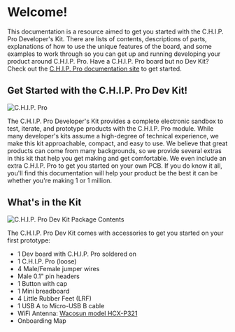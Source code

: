 # Welcome!

This documentation is a resource aimed to get you started with the C.H.I.P. Pro Developer's Kit. There are lists of contents, descriptions of parts, explanations of how to use the unique features of the board, and some examples to work through so you can get up and running developing your product around C.H.I.P. Pro. Have a C.H.I.P. Pro board but no Dev Kit? Check out the [C.H.I.P. Pro documentation site](http://docs.getchip.com/chip_pro.html) to get started.

## Get Started with the C.H.I.P. Pro Dev Kit!

![C.H.I.P. Pro](images/hero.jpg)

The C.H.I.P. Pro Developer's Kit provides a complete electronic sandbox to test, iterate, and prototype products with the C.H.I.P. Pro module. While many developer's kits assume a high-degree of technical experience, we make this kit approachable, compact, and easy to use. 
We believe that great products can come from many backgrounds, so we provide several extras in this kit that help you get making and get comfortable. We even include an extra C.H.I.P. Pro to get you started on your own PCB. If you do know it all, you'll find this documentation will help your product be the best it can be whether you're making 1 or 1 million.


## What's in the Kit

![C.H.I.P. Pro Dev Kit Package Contents](images/kitContents.jpg)

The C.H.I.P. Pro Dev Kit comes with accessories to get you started on your first prototype:

* 1 Dev board with C.H.I.P. Pro soldered on
* 1 C.H.I.P. Pro (loose)
* 4 Male/Female jumper wires
* Male 0.1" pin headers
* 1 Button with cap
* 1 Mini breadboard
* 4 Little Rubber Feet (LRF)
* 1 USB A to Micro-USB B cable
* WiFi Antenna: [Wacosun model HCX-P321](https://github.com/NextThingCo/CHIP_Pro-Hardware/blob/master/v1.0/Component%20Datasheets/FCCID.io-PCB-Antenna-Spec-2656771.pdf)
* Onboarding Map

